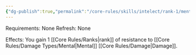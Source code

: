 ```yaml
---
{"dg-publish":true,"permalink":"/core-rules/skills/intelect/rank-1/mental-resistance-1/"}
---
```


Requirements: None
Refresh: None

Effects:
You gain 1 [[Core Rules/Ranks\|rank]] of resistance to [[Core Rules/Damage Types/Mental\|Mental]] [[Core Rules/Damage\|Damage]].



